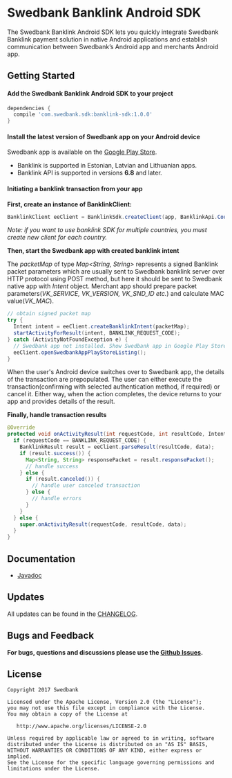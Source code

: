 Swedbank Banklink Android SDK
==============================

The Swedbank Banklink Android SDK lets you quickly integrate Swedbank Banklink payment solution
in native Android applications and establish communication between Swedbank’s Android app and merchants Android app.

Getting Started
---------------

#### Add the Swedbank Banklink Android SDK to your project

```groovy
dependencies {
  compile 'com.swedbank.sdk:banklink-sdk:1.0.0'
}
```

#### Install the latest version of Swedbank app on your Android device

Swedbank app is available on the [Google Play Store](https://play.google.com/store/search?q=swedbank&c=apps).

- Banklink is supported in Estonian, Latvian and Lithuanian apps.
- Banklink API is supported in versions **6.8** and later.

#### Initiating a banklink transaction from your app

**First, create an instance of BanklinkClient:**

```java
BanklinkClient eeClient = BanklinkSdk.createClient(app, BanklinkApi.Country.EE)
```
_Note: if you want to use banklink SDK for multiple countries, you must create new client for
each country._

**Then, start the Swedbank app with created banklink intent**

The _packetMap_ of type _Map<String, String>_ represents a signed Banklink packet parameters which are
usually sent to Swedbank banklink server over HTTP protocol using POST method, but here it should be
sent to Swedbank native app with _Intent_ object. Merchant app should prepare packet
parameters(_VK_SERVICE, VK_VERSION, VK_SND_ID etc._) and calculate MAC value(_VK_MAC_).

```java
// obtain signed packet map
try {
  Intent intent = eeClient.createBanklinkIntent(packetMap);
  startActivityForResult(intent, BANKLINK_REQUEST_CODE);
} catch (ActivityNotFoundException e) {
  // Swedbank app not installed. Show Swedbank app in Google Play Store.
  eeClient.openSwedbankAppPlayStoreListing();
}
```

When the user's Android device switches over to Swedbank app, the details of the transaction are prepopulated.
The user can either execute the transaction(confirming with selected authentication method, if required) or cancel it.
Either way, when the action completes, the device returns to your app and provides details of the result.


**Finally, handle transaction results**

```java
@Override
protected void onActivityResult(int requestCode, int resultCode, Intent data) {
  if (requestCode == BANKLINK_REQUEST_CODE) {
    BanklinkResult result = eeClient.parseResult(resultCode, data);
    if (result.success()) {
      Map<String, String> responsePacket = result.responsePacket();
      // handle success
    } else {
      if (result.canceled()) {
        // handle user canceled transaction
      } else {
        // handle errors
      }
    }
  } else {
    super.onActivityResult(requestCode, resultCode, data);
  }
}
```

Documentation
-------------

- [Javadoc](https://swedbank.github.io/android-banklink/javadoc/)

Updates
-------

All updates can be found in the [CHANGELOG](CHANGELOG.md).

Bugs and Feedback
-----------------

**For bugs, questions and discussions please use the [Github Issues](https://github.com/swedbank/android-banklink/wiki).**


License
--------

    Copyright 2017 Swedbank

    Licensed under the Apache License, Version 2.0 (the "License");
    you may not use this file except in compliance with the License.
    You may obtain a copy of the License at

       http://www.apache.org/licenses/LICENSE-2.0

    Unless required by applicable law or agreed to in writing, software
    distributed under the License is distributed on an "AS IS" BASIS,
    WITHOUT WARRANTIES OR CONDITIONS OF ANY KIND, either express or implied.
    See the License for the specific language governing permissions and
    limitations under the License.
